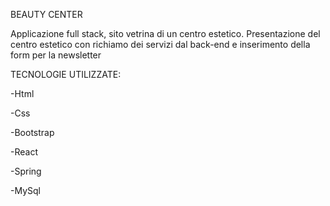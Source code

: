 BEAUTY CENTER

Applicazione full stack, sito vetrina di un centro estetico. Presentazione del centro estetico con richiamo dei servizi dal back-end e inserimento della form per la newsletter

TECNOLOGIE UTILIZZATE:

-Html

-Css

-Bootstrap

-React

-Spring

-MySql
